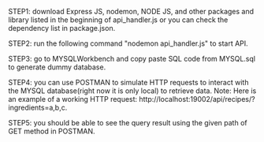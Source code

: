 STEP1: download Express JS, nodemon, NODE JS, and other packages and library listed in the beginning of api_handler.js
or you can check the dependency list in package.json.

STEP2: run the following command "nodemon api_handler.js" to start API.

STEP3: go to MYSQLWorkbench and copy paste SQL code from MYSQL.sql to generate dummy database.

STEP4: you can use POSTMAN to simulate HTTP requests to interact with the MYSQL database(right now it is only local) to retrieve data.
Note: Here is an example of a working HTTP request: http://localhost:19002/api/recipes/?ingredients=a,b,c.

STEP5: you should be able to see the query result using the given path of GET method in POSTMAN.
